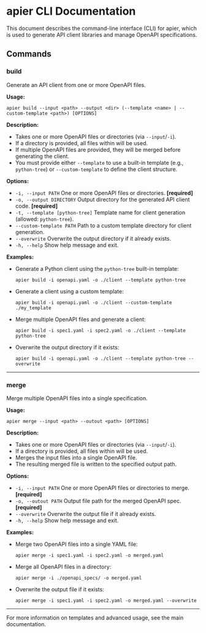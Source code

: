 # apier CLI Documentation

This document describes the command-line interface (CLI) for apier, which is used to generate API client libraries and manage OpenAPI specifications.

## Commands

### build

Generate an API client from one or more OpenAPI files.

**Usage:**
```
apier build --input <path> --output <dir> (--template <name> | --custom-template <path>) [OPTIONS]
```

**Description:**
- Takes one or more OpenAPI files or directories (via `--input`/`-i`).
- If a directory is provided, all files within will be used.
- If multiple OpenAPI files are provided, they will be merged before generating the client.
- You must provide either `--template` to use a built-in template (e.g., `python-tree`) or `--custom-template` to define the client structure.

**Options:**
- `-i, --input PATH`              One or more OpenAPI files or directories. **[required]**
- `-o, --output DIRECTORY`        Output directory for the generated API client code. **[required]**
- `-t, --template [python-tree]`  Template name for client generation (allowed: `python-tree`).
- `--custom-template PATH`        Path to a custom template directory for client generation.
- `--overwrite`                   Overwrite the output directory if it already exists.
- `-h, --help`                    Show help message and exit.

**Examples:**
- Generate a Python client using the `python-tree` built-in template:
  ```
  apier build -i openapi.yaml -o ./client --template python-tree
  ```
- Generate a client using a custom template:
  ```
  apier build -i openapi.yaml -o ./client --custom-template ./my_template
  ```
- Merge multiple OpenAPI files and generate a client:
  ```
  apier build -i spec1.yaml -i spec2.yaml -o ./client --template python-tree
  ```
- Overwrite the output directory if it exists:
  ```
  apier build -i openapi.yaml -o ./client --template python-tree --overwrite
  ```

---

### merge

Merge multiple OpenAPI files into a single specification.

**Usage:**
```
apier merge --input <path> --outout <path> [OPTIONS]
```

**Description:**
- Takes one or more OpenAPI files or directories (via `--input`/`-i`).
- If a directory is provided, all files within will be used.
- Merges the input files into a single OpenAPI file.
- The resulting merged file is written to the specified output path.

**Options:**
- `-i, --input PATH`   One or more OpenAPI files or directories to merge. **[required]**
- `-o, --outout PATH`  Output file path for the merged OpenAPI spec. **[required]**
- `--overwrite`        Overwrite the output file if it already exists.
- `-h, --help`         Show help message and exit.

**Examples:**
- Merge two OpenAPI files into a single YAML file:
  ```
  apier merge -i spec1.yaml -i spec2.yaml -o merged.yaml
  ```
- Merge all OpenAPI files in a directory:
  ```
  apier merge -i ./openapi_specs/ -o merged.yaml
  ```
- Overwrite the output file if it exists:
  ```
  apier merge -i spec1.yaml -i spec2.yaml -o merged.yaml --overwrite
  ```

---

For more information on templates and advanced usage, see the main documentation.
